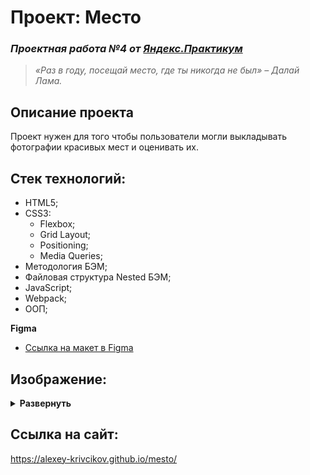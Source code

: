 # Проект: Место
### *Проектная работа №4 от [Яндекс.Практикум](https://practicum.yandex.ru/web/)*

  > *«Раз в году, посещай место, где ты никогда не был» – Далай Лама.*

## Описание проекта
Проект нужен для того чтобы пользователи могли выкладывать фотографии красивых мест и оценивать их.

## Стек технологий:
- HTML5;
- CSS3:
  - Flexbox;
  - Grid Layout;
  - Positioning;
  - Media Queries;
- Методология БЭМ;
- Файловая структура Nested БЭМ;
- JavaScript;
- Webpack;
- ООП;

**Figma**

* [Ссылка на макет в Figma](https://www.figma.com/file/2cn9N9jSkmxD84oJik7xL7/JavaScript.-Sprint-4?node-id=0%3A1)

## Изображение:
<details><summary><b>Развернуть</b></summary>

[![image.png](https://i.postimg.cc/HLz8kpF7/image.png)](https://postimg.cc/Lqq8yM9H)

</details>

## Ссылка на сайт:
https://alexey-krivcikov.github.io/mesto/
